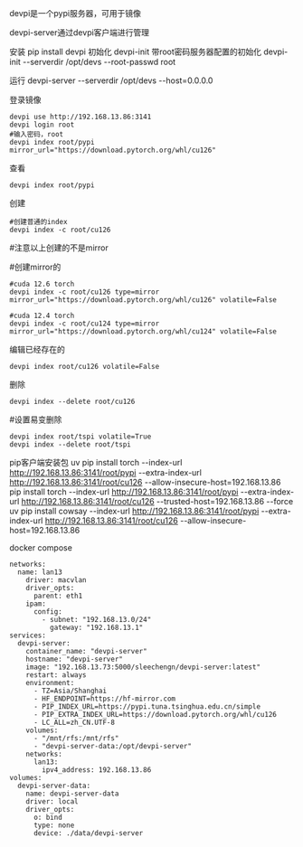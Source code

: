 devpi是一个pypi服务器，可用于镜像

devpi-server通过devpi客户端进行管理

安装
pip install devpi
初始化
devpi-init
带root密码服务器配置的初始化
devpi-init --serverdir /opt/devs --root-passwd root

运行
devpi-server --serverdir /opt/devs --host=0.0.0.0

登录镜像
```
devpi use http://192.168.13.86:3141
devpi login root
#输入密码，root
devpi index root/pypi mirror_url="https://download.pytorch.org/whl/cu126"
```
查看
```
devpi index root/pypi
```
创建
```
#创建普通的index
devpi index -c root/cu126
```
#注意以上创建的不是mirror

#创建mirror的
```
#cuda 12.6 torch
devpi index -c root/cu126 type=mirror mirror_url="https://download.pytorch.org/whl/cu126" volatile=False
```
```
#cuda 12.4 torch
devpi index -c root/cu124 type=mirror mirror_url="https://download.pytorch.org/whl/cu124" volatile=False
```
编辑已经存在的
```
devpi index root/cu126 volatile=False
```
删除
```
devpi index --delete root/cu126
```
#设置易变删除
```
devpi index root/tspi volatile=True
devpi index --delete root/tspi
```
pip客户端安装包
uv pip install torch --index-url http://192.168.13.86:3141/root/pypi --extra-index-url http://192.168.13.86:3141/root/cu126 --allow-insecure-host=192.168.13.86
pip install torch --index-url http://192.168.13.86:3141/root/pypi --extra-index-url http://192.168.13.86:3141/root/cu126 --trusted-host=192.168.13.86 --force
uv pip install cowsay --index-url http://192.168.13.86:3141/root/pypi --extra-index-url http://192.168.13.86:3141/root/cu126 --allow-insecure-host=192.168.13.86

docker compose
```
networks:
  name: lan13
    driver: macvlan
    driver_opts:
      parent: eth1
    ipam:
      config:
        - subnet: "192.168.13.0/24"
          gateway: "192.168.13.1"
services:
  devpi-server:
    container_name: "devpi-server"
    hostname: "devpi-server"
    image: "192.168.13.73:5000/sleechengn/devpi-server:latest"
    restart: always
    environment:
      - TZ=Asia/Shanghai
      - HF_ENDPOINT=https://hf-mirror.com
      - PIP_INDEX_URL=https://pypi.tuna.tsinghua.edu.cn/simple
      - PIP_EXTRA_INDEX_URL=https://download.pytorch.org/whl/cu126
      - LC_ALL=zh_CN.UTF-8
    volumes:
      - "/mnt/rfs:/mnt/rfs"
      - "devpi-server-data:/opt/devpi-server"
    networks:
      lan13:
        ipv4_address: 192.168.13.86
volumes:
  devpi-server-data:
    name: devpi-server-data
    driver: local
    driver_opts:
      o: bind
      type: none
      device: ./data/devpi-server
```
